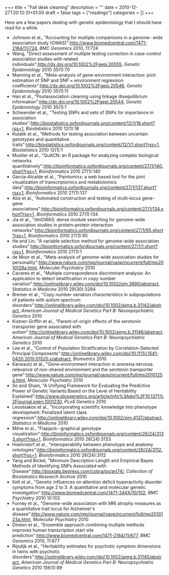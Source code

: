 +++
title = "Fall desk cleaning"
description = ""
date = 2010-12-27T20:12:31+01:00
draft = false
tags = ["readings"]
categories = []
+++

Here are a few papers dealing with genetic epidemiology that I should have read for a while.

<!--more-->

- Johnson et al., "Accounting for multiple comparisons in a genome- wide association study (GWAS)":http://www.biomedcentral.com/1471-2164/11/724, _BMC Genomics_ 2010, 11:724
- Wang, "Direct assessment of multiple testing correction in case-control association studies with related individuals":http://dx.doi.org/10.1002%2Fgepi.20555, _Genetic Epidemiology_ 2010 35(1):70
- Manning et al., "Meta-analysis of gene-environment interaction: joint estimation of SNP and SNP × environment regression coefficients":http://dx.doi.org/10.1002%2Fgepi.20546, _Genetic Epidemiology_ 2010 35(1):11
- Han et al., "Postassociation cleaning using linkage disequilibrium information":http://dx.doi.org/10.1002%2Fgepi.20544, _Genetic Epidemiology_ 2010 35(1):1
- Schwender et al., "Testing SNPs and sets of SNPs for importance in association studies":http://biostatistics.oxfordjournals.org/content/12/1/18.short?rss=1, _Biostatistics_ 2010 12(1):18
- Kutalik et al., "Methods for testing association between uncertain genotypes and quantitative traits":http://biostatistics.oxfordjournals.org/content/12/1/1.short?rss=1, _Biostatistics_ 2010 12(1):1
- Mueller et al., "QuACN: an R package for analyzing complex biological networks quantitatively":http://bioinformatics.oxfordjournals.org/content/27/1/140.short?rss=1, _Bioinformatics_ 2010 27(1):140
- García-Alcalde et al., "Paintomics: a web based tool for the joint visualization of transcriptomics and metabolomics data":http://bioinformatics.oxfordjournals.org/content/27/1/137.short?rss=1, _Bioinformatics_ 2010 27(1):137 
- Abo et al., "Automated construction and testing of multi-locus gene-gene associations":http://bioinformatics.oxfordjournals.org/content/27/1/134.short?rss=1, _Bioinformatics_ 2010 27(1):134
- Jia et al., "dmGWAS: dense module searching for genome-wide association studies in protein-protein interaction networks":http://bioinformatics.oxfordjournals.org/content/27/1/95.short?rss=1, _Bioinformatics_ 2010 27(1):95
- He and Lin, "A variable selection method for genome-wide association studies":http://bioinformatics.oxfordjournals.org/content/27/1/1.short?rss=1, _Bioinformatics_ 2010 27(1):1
- de Moor et al., "Meta-analysis of genome-wide association studies for personality":http://www.nature.com/mp/journal/vaop/ncurrent/full/mp2010128a.html, _Molecular Psychiatry_ 2010
- Caceres et al., "Multiple correspondence discriminant analysis: An application to detect stratification in copy number variation":http://onlinelibrary.wiley.com/doi/10.1002/sim.3890/abstract, _Statistics in Medicine_ 2010 29(30):3284
- Bremer et al., "Copy number variation characteristics in subpopulations of patients with autism spectrum disorders":http://onlinelibrary.wiley.com/doi/10.1002/ajmg.b.31142/abstract, _American Journal of Medical Genetics Part B: Neuropsychiatric Genetics_ 2010
- Kistner-Griffin et al., "Parent-of-origin effects of the serotonin transporter gene associated with autism":http://onlinelibrary.wiley.com/doi/10.1002/ajmg.b.31146/abstract, _American Journal of Medical Genetics Part B: Neuropsychiatric Genetics_ 2010
- Lee et al., "Control of Population Stratification by Correlation-Selected Principal Components":http://onlinelibrary.wiley.com/doi/10.1111/j.1541-0420.2010.01520.x/abstract, _Biometrics_ 2010
- Karwautz et al., "Gene–environment interaction in anorexia nervosa: relevance of non-shared environment and the serotonin transporter gene":http://www.nature.com/mp/journal/vaop/ncurrent/full/mp2010125a.html, _Molecular Psychiatry_ 2010
- So and Sham, "A Unifying Framework for Evaluating the Predictive Power of Genetic Variants Based on the Level of Heritability Explained":http://www.plosgenetics.org/article/info%3Adoi%2F10.1371%2Fjournal.pgen.1001230, _PLoS Genetics_ 2010
- Leoutsakos et al., "Incorporating scientific knowledge into phenotype development: Penalized latent class regression":http://onlinelibrary.wiley.com/doi/10.1002/sim.4137/abstract, _Statistics in Medicine_ 2010
- Milne et al., "Flapjack--graphical genotype visualization":http://bioinformatics.oxfordjournals.org/content/26/24/3133.short?rss=1, _Bioinformatics_ 2010 26(24):3133
- Hoehndorf et al., "Interoperability between phenotype and anatomy ontologies":http://bioinformatics.oxfordjournals.org/content/26/24/3112.short?rss=1, _Bioinformatics_ 2010 26(24):3112
- Yang and Bickel, "Minimum Description Length and Empirical Bayes Methods of Identifying SNPs Associated with Disease":http://biostats.bepress.com/cobra/ps/art74/, _Collection of Biostatistics Research Archive_ 2010
- Ilott et al., "Genetic influences on attention deficit hyperactivity disorder symptoms from age 2 to 3: A quantitative and molecular genetic investigation":http://www.biomedcentral.com/1471-244X/10/102, _BMC Psychiatry_ 2010 10:102
- Furney et al., "Genome-wide association with MRI atrophy measures as a quantitative trait locus for Alzheimer's disease":http://www.nature.com/mp/journal/vaop/ncurrent/full/mp2010123a.html, _Molecular Psychiatry_ 2010
- Dineen et al., "Ensemble approach combining multiple methods improves human transcription start site prediction":http://www.biomedcentral.com/1471-2164/11/677, _BMC Genomics_ 2010, 11:677
- Rijsdijk et al., "Heritability estimates for psychotic symptom dimensions in twins with psychotic disorders":http://onlinelibrary.wiley.com/doi/10.1002/ajmg.b.31145/abstract, _American Journal of Medical Genetics Part B: Neuropsychiatric Genetics_ 2010 156(1):89
